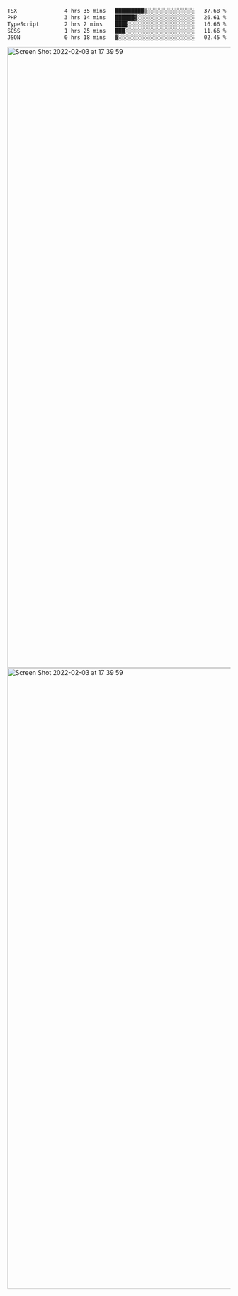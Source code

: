 <!--START_SECTION:waka-->

```txt
TSX               4 hrs 35 mins   █████████▒░░░░░░░░░░░░░░░   37.68 %
PHP               3 hrs 14 mins   ██████▓░░░░░░░░░░░░░░░░░░   26.61 %
TypeScript        2 hrs 2 mins    ████░░░░░░░░░░░░░░░░░░░░░   16.66 %
SCSS              1 hrs 25 mins   ███░░░░░░░░░░░░░░░░░░░░░░   11.66 %
JSON              0 hrs 18 mins   ▓░░░░░░░░░░░░░░░░░░░░░░░░   02.45 %
```

<!--END_SECTION:waka-->

<img width="1400" alt="Screen Shot 2022-02-03 at 17 39 59" src="https://user-images.githubusercontent.com/45716542/152387304-f2b60485-53a6-4f4b-a818-5cefb1b0c0ae.png">
<img width="1400" alt="Screen Shot 2022-02-03 at 17 39 59" src="https://user-images.githubusercontent.com/45716542/152387273-ea5cdf21-2a45-44da-8bef-00c1763b1d42.png">
